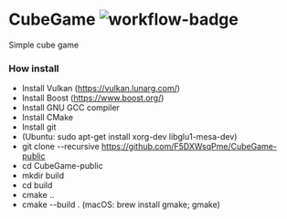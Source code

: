 # CubeGame ![workflow-badge](https://github.com/F5DXWsqPme/CubeGame-public/actions/workflows/cmake.yml/badge.svg) #

Simple cube game

### How install ###
- Install Vulkan (https://vulkan.lunarg.com/)
- Install Boost (https://www.boost.org/)
- Install GNU GCC compiler
- Install CMake
- Install git
- (Ubuntu: sudo apt-get install xorg-dev libglu1-mesa-dev)
- git clone --recursive https://github.com/F5DXWsqPme/CubeGame-public
- cd CubeGame-public
- mkdir build
- cd build
- cmake ..
- cmake --build . (macOS: brew install gmake; gmake)
